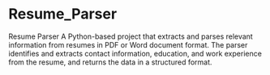 # Resume_Parser
Resume Parser  A Python-based project that extracts and parses relevant information from resumes in PDF or Word document format. The parser identifies and extracts contact information, education, and work experience from the resume, and returns the data in a structured format. 
